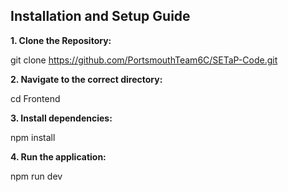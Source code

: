 ## Installation and Setup Guide

**1. Clone the Repository:**

git clone https://github.com/PortsmouthTeam6C/SETaP-Code.git

**2. Navigate to the correct directory:**

cd Frontend

**3. Install dependencies:**

npm install

**4. Run the application:**

npm run dev

